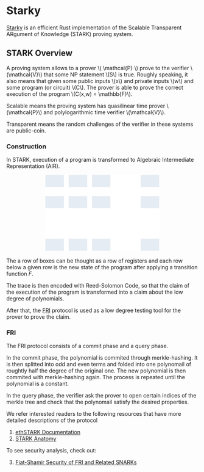 # Starky

[Starky] is an efficient Rust implementation of the Scalable Transparent ARgument of Knowledge (STARK) proving system.

## STARK Overview
A proving system allows to a prover \\( \mathcal{P} \\) prove to the verifier \\(\mathcal{V}\\) that some NP statement \\(S\\) is true. Roughly speaking, it also means that given some public inputs \\(x\\) and private inputs \\(w\\) and some program (or circuit) \\(C\\). The prover is able to prove the correct execution of the program \\(C(x,w) = \mathbb{F}\\).

Scalable means the proving system has quasilinear time prover \\(\mathcal{P}\\) and polylogarithmic time verifier \\(\mathcal{V}\\).

Transparent means the random challenges of the verifier in these systems are public-coin.

### Construction
In STARK, execution of a program is transformed to Algebraic Intermediate Representation (AIR). 

<p align="center">
<img src="../assets/air.svg" style="width:300px; height:200px">
</p>

The a row of boxes can be thought as a row of registers and each row below a given row is the new state of the program after applying a transition function $F$.

The trace is then encoded with Reed-Solomon Code, so that the claim of the execution of the program is transformed into a claim about the low degree of polynomials.

After that, the [FRI] protocol is used as a low degree testing tool for the prover to prove the claim.

### FRI
The FRI protocol consists of a commit phase and a query phase.

In the commit phase, the polynomial is commited through merkle-hashing. It is then splitted into odd and even terms and folded into one polynomail of roughtly half the degree of the original one. The new polynomial is then commited with merkle-hashing again. The process is repeated until the polynomial is a constant.

In the query phase, the verifier ask the prover to open certain indices of the merkle tree and check that the polynomail satisfy the desired properties.

We refer interested readers to the following resources that have more detailed descriptions of the protocol

1. [ethSTARK Documentation]
2. [STARK Anatomy]

To see security analysis, check out:

3. [Fiat-Shamir Security of FRI and Related SNARKs]


[Starky]: https://github.com/0xPolygonZero/plonky2/tree/main/starky
[FRI]: https://www.semanticscholar.org/paper/Fast-Reed-Solomon-Interactive-Oracle-Proofs-of-Ben-Sasson-Bentov/2415603b4e8799f575b788706be21862c055e25b
[ethSTARK Documentation]: https://eprint.iacr.org/2021/582
[STARK Anatomy]: https://aszepieniec.github.io/stark-anatomy/
[Fiat-Shamir Security of FRI and Related SNARKs]: https://eprint.iacr.org/2023/1071